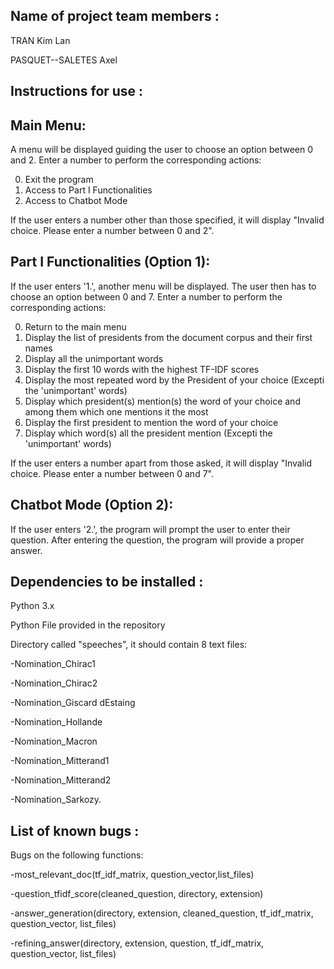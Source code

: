 ## Name of project team members :

TRAN Kim Lan

PASQUET--SALETES Axel

## Instructions for use :

## Main Menu:

A menu will be displayed guiding the user to choose an option between 0 and 2.
Enter a number to perform the corresponding actions:

0. Exit the program
1. Access to Part I Functionalities
2. Access to Chatbot Mode

If the user enters a number other than those specified, it will display "Invalid choice. Please enter a number between 0 and 2".

## Part I Functionalities (Option 1):

If the user enters '1.', another menu will be displayed. The user then has to choose an option between 0 and 7. Enter a number to perform the corresponding actions:

0. Return to the main menu
1. Display the list of presidents from the document corpus and their first names
2. Display all the unimportant words
3. Display the first 10 words with the highest TF-IDF scores
4. Display the most repeated word by the President of your choice (Excepti the 'unimportant' words)
5. Display which president(s) mention(s) the word of your choice and among them which one mentions it the most
6. Display the first president to mention the word of your choice
7. Display which word(s) all the president mention (Excepti the 'unimportant' words)

If the user enters a number apart from those asked, it will display "Invalid choice. Please enter a number between 0 and 7".

## Chatbot Mode (Option 2):

If the user enters '2.', the program will prompt the user to enter their question. After entering the question, the program will provide a proper answer.

## Dependencies to be installed :

Python 3.x

Python File provided in the repository

Directory called "speeches", it should contain 8 text files: 

  -Nomination_Chirac1

  -Nomination_Chirac2

  -Nomination_Giscard dEstaing

  -Nomination_Hollande

  -Nomination_Macron

  -Nomination_Mitterand1

  -Nomination_Mitterand2

  -Nomination_Sarkozy.
  
## List of known bugs :

Bugs on the following functions:

-most_relevant_doc(tf_idf_matrix, question_vector,list_files)

-question_tfidf_score(cleaned_question, directory, extension)

-answer_generation(directory, extension, cleaned_question, tf_idf_matrix, question_vector, list_files)

-refining_answer(directory, extension, question, tf_idf_matrix, question_vector, list_files)

